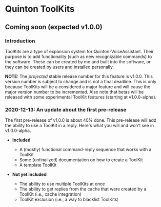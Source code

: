 # Quinton ToolKits

## Coming soon (expected v1.0.0)

### Introduction

ToolKits are a type of expansion system for Quinton-VoiceAssistant. Their purpose is to add functionality
(such as new recognizable commands) to the software. These can be created by me and built into the software,
or they can be created by users and installed personally.

**NOTE:** The _projected_ stable release number for this feature is v1.0.0. This version number is subject to
change and is not a final deadline. This is only because ToolKits will be a considered a major feature and will
cause the major version number to be incremented. Also note that betas will be released with some experimental 
ToolKit features (starting at v1.0.0-alpha).

### 2020-12-13: An update about the first pre-release

The first pre-release of v1.0.0 is about 40% done. This pre-release will add the ability to use a ToolKit in a reply.
Here's what you will and won't see in v1.0.0-alpha.

* **Included**
  * A (mostly) functional command-reply sequence that works with a ToolKit
  * Some (unfinalized) documentation on how to create a ToolKit
  * A template ToolKit
  
* **Not yet included**
  * The ability to use multiple ToolKits at once
  * The ability to get replies from the cache that were created by a ToolKit (i.e., cache integration)
  * ToolKit exclusion (i.e., a way to blacklist ToolKits)
